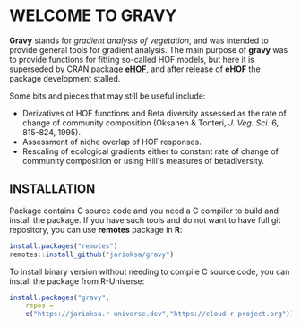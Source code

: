 # WELCOME TO GRAVY

**Gravy** stands for _gradient analysis of vegetation_, and was
intended to provide general tools for gradient analysis. The main
purpose of **gravy** was to provide functions for fitting so-called
HOF models, but here it is superseded by CRAN package
[**eHOF**](https://CRAN.R-project.org/package=eHOF), and after release
of **eHOF** the package development stalled.

Some bits and pieces that may still be useful include:

* Derivatives of HOF functions and Beta diversity assessed as the rate
  of change of community composition (Oksanen & Tonteri, _J. Veg.
  Sci._ 6, 815-824, 1995).
* Assessment of niche overlap of HOF responses.
* Rescaling of ecological gradients either to constant rate of change
  of community composition or using Hill's measures of betadiversity.

## INSTALLATION

Package contains C source code and you need a C compiler to build and
install the package. If you have such tools and do not want to have
full git repository, you can use **remotes** package in **R**:
```r
install.packages("remotes")
remotes::install_github("jarioksa/gravy")
```
To install binary version without needing to compile C source code,
you can install the package from R-Universe:
```r
install.packages("gravy",
    repos =
	c("https://jarioksa.r-universe.dev","https://cloud.r-project.org"))
```
